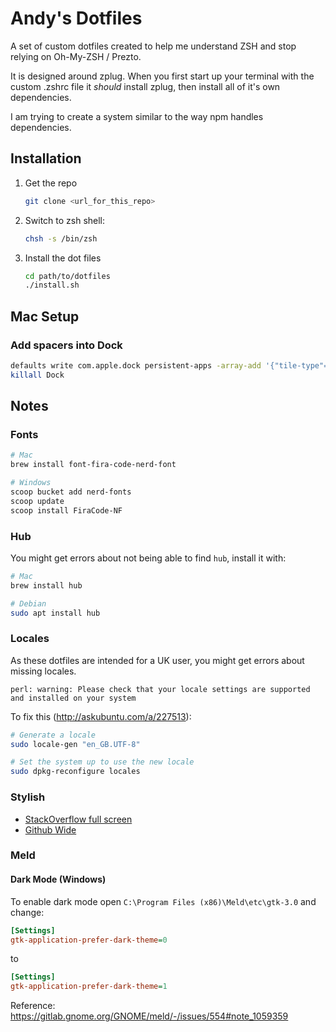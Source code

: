 # Andy's Dotfiles

A set of custom dotfiles created to help me understand ZSH and stop relying on Oh-My-ZSH / Prezto.

It is designed around zplug. When you first start up your terminal with the custom .zshrc file it *should* install zplug, then install all of it's own dependencies.

I am trying to create a system similar to the way npm handles dependencies.

## Installation

<ol>
<li>Get the repo

```sh
git clone <url_for_this_repo>
```
</li>

<li>Switch to zsh shell:

```sh
chsh -s /bin/zsh
```
</li>

<li>Install the dot files

```sh
cd path/to/dotfiles
./install.sh
```
</li>
</ol>

## Mac Setup

### Add spacers into Dock

```sh
defaults write com.apple.dock persistent-apps -array-add '{"tile-type"="small-spacer-tile";}';
killall Dock
```

## Notes

### Fonts

```sh
# Mac
brew install font-fira-code-nerd-font

# Windows
scoop bucket add nerd-fonts
scoop update
scoop install FiraCode-NF
```

### Hub

You might get errors about not being able to find `hub`, install it with:

```sh
# Mac
brew install hub

# Debian
sudo apt install hub
```

### Locales

As these dotfiles are intended for a UK user, you might get errors about missing locales.

```
perl: warning: Please check that your locale settings are supported and installed on your system
```

To fix this (http://askubuntu.com/a/227513):

```sh
# Generate a locale
sudo locale-gen "en_GB.UTF-8"

# Set the system up to use the new locale
sudo dpkg-reconfigure locales
```

### Stylish

- [StackOverflow full screen](https://userstyles.org/styles/172637/stackoverflow-simply-wide)
- [Github Wide](https://userstyles.org/styles/108591/github-wide)

### Meld

#### Dark Mode (Windows)

To enable dark mode open `C:\Program Files (x86)\Meld\etc\gtk-3.0` and change:

```ini
[Settings]
gtk-application-prefer-dark-theme=0
```

to 

```ini
[Settings]
gtk-application-prefer-dark-theme=1
```

Reference: https://gitlab.gnome.org/GNOME/meld/-/issues/554#note_1059359
